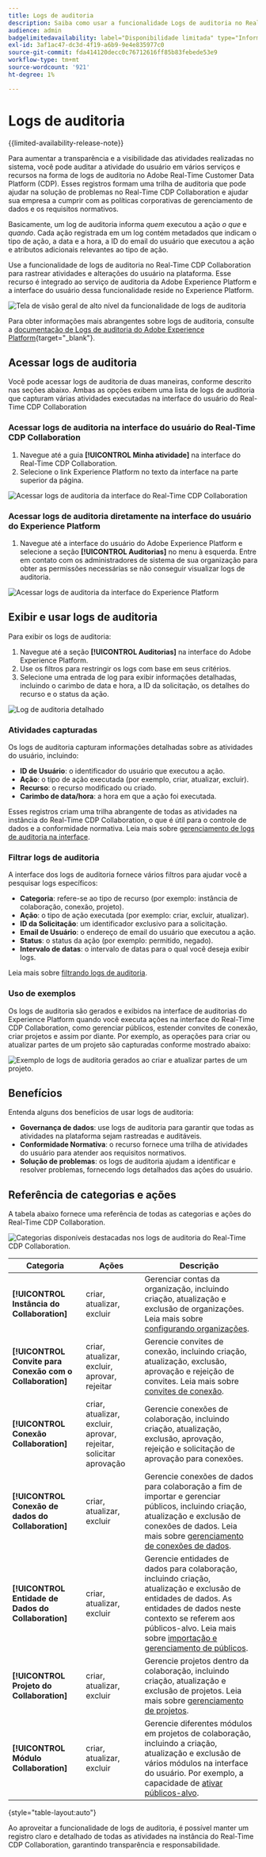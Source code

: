 ```yaml
---
title: Logs de auditoria
description: Saiba como usar a funcionalidade Logs de auditoria no Real-Time CDP Collaboration para rastrear atividades e alterações do usuário.
audience: admin
badgelimitedavailability: label="Disponibilidade limitada" type="Informative" url="https://helpx.adobe.com/br/legal/product-descriptions/real-time-customer-data-platform-collaboration.html newtab=true"
exl-id: 3af1ac47-dc3d-4f19-a6b9-9e4e835977c0
source-git-commit: fda414120decc0c76712616ff85b83febede53e9
workflow-type: tm+mt
source-wordcount: '921'
ht-degree: 1%

---
```


# Logs de auditoria

{{limited-availability-release-note}}

Para aumentar a transparência e a visibilidade das atividades realizadas no sistema, você pode auditar a atividade do usuário em vários serviços e recursos na forma de logs de auditoria no Adobe Real-Time Customer Data Platform (CDP). Esses registros formam uma trilha de auditoria que pode ajudar na solução de problemas no Real-Time CDP Collaboration e ajudar sua empresa a cumprir com as políticas corporativas de gerenciamento de dados e os requisitos normativos.

Basicamente, um log de auditoria informa *quem* executou a ação *o que* e *quando*. Cada ação registrada em um log contém metadados que indicam o tipo de ação, a data e a hora, a ID do email do usuário que executou a ação e atributos adicionais relevantes ao tipo de ação.

Use a funcionalidade de logs de auditoria no Real-Time CDP Collaboration para rastrear atividades e alterações do usuário na plataforma. Esse recurso é integrado ao serviço de auditoria da Adobe Experience Platform e a interface do usuário dessa funcionalidade reside no Experience Platform.

![Tela de visão geral de alto nível da funcionalidade de logs de auditoria](/help/assets/setup/audit-logs/audit-logs-overview.png)

Para obter informações mais abrangentes sobre logs de auditoria, consulte a [documentação de Logs de auditoria do Adobe Experience Platform](https://experienceleague.adobe.com/pt-br/docs/experience-platform/landing/governance-privacy-security/audit-logs/overview){target="_blank"}.

## Acessar logs de auditoria

Você pode acessar logs de auditoria de duas maneiras, conforme descrito nas seções abaixo. Ambas as opções exibem uma lista de logs de auditoria que capturam várias atividades executadas na interface do usuário do Real-Time CDP Collaboration

### Acessar logs de auditoria na interface do usuário do Real-Time CDP Collaboration

1. Navegue até a guia **[!UICONTROL Minha atividade]** na interface do Real-Time CDP Collaboration.
2. Selecione o link Experience Platform no texto da interface na parte superior da página.

![Acessar logs de auditoria da interface do Real-Time CDP Collaboration](/help/assets/setup/audit-logs/access-from-collaboration-ui.png)

### Acessar logs de auditoria diretamente na interface do usuário do Experience Platform

1. Navegue até a interface do usuário do Adobe Experience Platform e selecione a seção **[!UICONTROL Auditorias]** no menu à esquerda. Entre em contato com os administradores de sistema de sua organização para obter as permissões necessárias se não conseguir visualizar logs de auditoria.

![Acessar logs de auditoria da interface do Experience Platform](/help/assets/setup/audit-logs/access-from-experience-platform-ui.png)

## Exibir e usar logs de auditoria

Para exibir os logs de auditoria:

1. Navegue até a seção **[!UICONTROL Auditorias]** na interface do Adobe Experience Platform.
2. Use os filtros para restringir os logs com base em seus critérios.
3. Selecione uma entrada de log para exibir informações detalhadas, incluindo o carimbo de data e hora, a ID da solicitação, os detalhes do recurso e o status da ação.

![Log de auditoria detalhado](/help/assets/setup/audit-logs/filters-and-detailed-view.png)

### Atividades capturadas

Os logs de auditoria capturam informações detalhadas sobre as atividades do usuário, incluindo:

* **ID de Usuário**: o identificador do usuário que executou a ação.
* **Ação**: o tipo de ação executada (por exemplo, criar, atualizar, excluir).
* **Recurso**: o recurso modificado ou criado.
* **Carimbo de data/hora**: a hora em que a ação foi executada.

Esses registros criam uma trilha abrangente de todas as atividades na instância do Real-Time CDP Collaboration, o que é útil para o controle de dados e a conformidade normativa. Leia mais sobre [gerenciamento de logs de auditoria na interface](https://experienceleague.adobe.com/pt-br/docs/experience-platform/landing/governance-privacy-security/audit-logs/overview#managing-audit-logs-in-the-ui).

### Filtrar logs de auditoria

A interface dos logs de auditoria fornece vários filtros para ajudar você a pesquisar logs específicos:

* **Categoria**: refere-se ao tipo de recurso (por exemplo: instância de colaboração, conexão, projeto).
* **Ação**: o tipo de ação executada (por exemplo: criar, excluir, atualizar).
* **ID da Solicitação**: um identificador exclusivo para a solicitação.
* **Email de Usuário**: o endereço de email do usuário que executou a ação.
* **Status**: o status da ação (por exemplo: permitido, negado).
* **Intervalo de datas**: o intervalo de datas para o qual você deseja exibir logs.

Leia mais sobre [filtrando logs de auditoria](https://experienceleague.adobe.com/pt-br/docs/experience-platform/landing/governance-privacy-security/audit-logs/overview#filter-audit-logs).

### Uso de exemplos

Os logs de auditoria são gerados e exibidos na interface de auditorias do Experience Platform quando você executa ações na interface do Real-Time CDP Collaboration, como gerenciar públicos, estender convites de conexão, criar projetos e assim por diante. Por exemplo, as operações para criar ou atualizar partes de um projeto são capturadas conforme mostrado abaixo:

![Exemplo de logs de auditoria gerados ao criar e atualizar partes de um projeto.](/help/assets/setup/audit-logs/create-project-audits.png)

## Benefícios

Entenda alguns dos benefícios de usar logs de auditoria:

* **Governança de dados**: use logs de auditoria para garantir que todas as atividades na plataforma sejam rastreadas e auditáveis.
* **Conformidade Normativa**: o recurso fornece uma trilha de atividades do usuário para atender aos requisitos normativos.
* **Solução de problemas**: os logs de auditoria ajudam a identificar e resolver problemas, fornecendo logs detalhados das ações do usuário.

## Referência de categorias e ações

A tabela abaixo fornece uma referência de todas as categorias e ações do Real-Time CDP Collaboration.

![Categorias disponíveis destacadas nos logs de auditoria do Real-Time CDP Collaboration.](/help/assets/setup/audit-logs/available-categories.png)

| Categoria | Ações | Descrição |
|-------------------------------|------------------------------------------|-------------|
| **[!UICONTROL Instância do Collaboration]** | criar, atualizar, excluir | Gerenciar contas da organização, incluindo criação, atualização e exclusão de organizações. Leia mais sobre [configurando organizações](/help/guide/setup/onboard-organization.md). |
| **[!UICONTROL Convite para Conexão com o Collaboration]** | criar, atualizar, excluir, aprovar, rejeitar | Gerencie convites de conexão, incluindo criação, atualização, exclusão, aprovação e rejeição de convites. Leia mais sobre [convites de conexão](/help/guide/connect/establishing-connections.md). |
| **[!UICONTROL Conexão Collaboration]** | criar, atualizar, excluir, aprovar, rejeitar, solicitar aprovação | Gerencie conexões de colaboração, incluindo criação, atualização, exclusão, aprovação, rejeição e solicitação de aprovação para conexões. |
| **[!UICONTROL Conexão de dados do Collaboration]** | criar, atualizar, excluir | Gerencie conexões de dados para colaboração a fim de importar e gerenciar públicos, incluindo criação, atualização e exclusão de conexões de dados. Leia mais sobre [gerenciamento de conexões de dados](/help/guide/setup/manage-data-connection.md). |
| **[!UICONTROL Entidade de Dados do Collaboration]** | criar, atualizar, excluir | Gerencie entidades de dados para colaboração, incluindo criação, atualização e exclusão de entidades de dados. As entidades de dados neste contexto se referem aos públicos-alvo. Leia mais sobre [importação e gerenciamento de públicos](/help/guide/setup/onboard-audiences.md). |
| **[!UICONTROL Projeto do Collaboration]** | criar, atualizar, excluir | Gerencie projetos dentro da colaboração, incluindo criação, atualização e exclusão de projetos. Leia mais sobre [gerenciamento de projetos](/help/guide/collaborate/manage-projects.md). |
| **[!UICONTROL Módulo Collaboration]** | criar, atualizar, excluir | Gerencie diferentes módulos em projetos de colaboração, incluindo a criação, atualização e exclusão de vários módulos na interface do usuário. Por exemplo, a capacidade de [ativar públicos-alvo](/help/guide/collaborate/activate.md). |

{style="table-layout:auto"}

Ao aproveitar a funcionalidade de logs de auditoria, é possível manter um registro claro e detalhado de todas as atividades na instância do Real-Time CDP Collaboration, garantindo transparência e responsabilidade.
